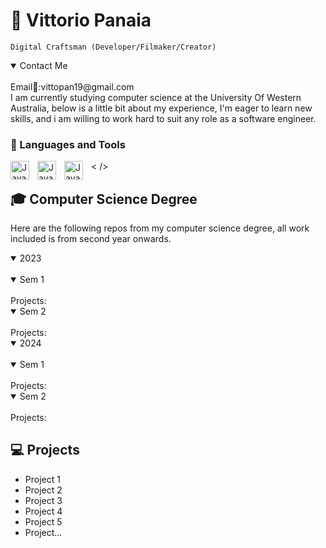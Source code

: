 # 🚀 Vittorio Panaia

`Digital Craftsman (Developer/Filmaker/Creator)`
<details open>
<summary>Contact Me</summary>
<br>
Email📧:vittopan19@gmail.com
</details>
I am currently studying computer science at the University Of Western Australia, below is a little bit about my experience, I'm eager to learn new skills, and i am willing to work hard to suit any role as a software engineer. 

### 🧰 Languages and Tools
<img align="left" alt="Java" width="30px" style="padding-right:10px;" src="https://cdn.jsdelivr.net/gh/devicons/devicon/icons/java/java-original.svg"/>
<img align="left" alt="Java" width="30px" style="padding-right:10px;" src="https://cdn.jsdelivr.net/gh/devicons/devicon/icons/python/python-original.svg"/>
<img align="left" alt="Java" width="30px" style="padding-right:10px;" src="https://cdn.jsdelivr.net/gh/devicons/devicon/icons/sqlite/sqlite-original.svg"/>
< />

## 🎓 Computer Science Degree
Here are the following repos from my computer science degree, all work included is from second year onwards.
<details open>
<summary>2023</summary>
<br>
<details open>
<summary>Sem 1</summary>
<br>
Projects:
</details>
<details open>
<summary>Sem 2</summary>
<br>
Projects:
</details>
</details>
<details open>
<summary>2024</summary>
<br>
<details open>
<summary>Sem 1</summary>
<br>
Projects:
</details>
<details open>
<summary>Sem 2</summary>
<br>
Projects:
</details>
</details>

## 💻 Projects
- Project 1
- Project 2
- Project 3
- Project 4
- Project 5
- Project...


